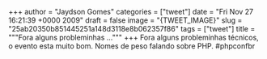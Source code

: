 
+++
author = "Jaydson Gomes"
categories = ["tweet"]
date = "Fri Nov 27 16:21:39 +0000 2009"
draft = false
image = "{TWEET_IMAGE}"
slug = "25ab20350b851445251a148d3118e8b062357f86"
tags = ["tweet"]
title = """Fora alguns probleminhas ..."""
+++
Fora alguns probleminhas técnicos, o evento esta muito bom. Nomes de peso falando sobre PHP. #phpconfbr
